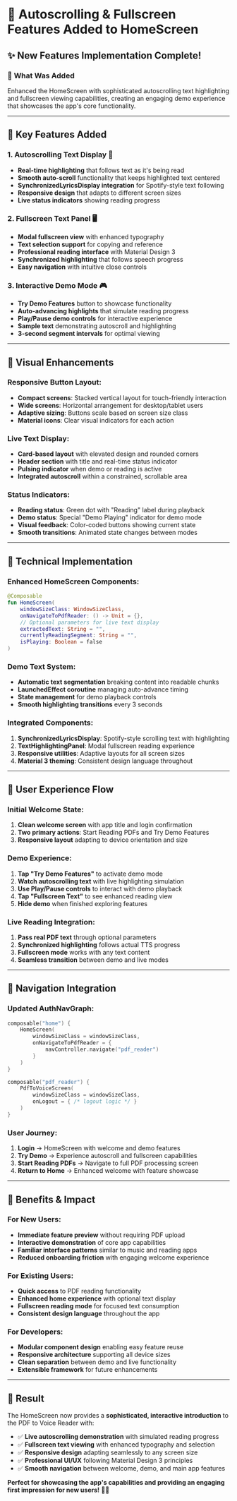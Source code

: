 # 🚀 Autoscrolling & Fullscreen Features Added to HomeScreen

## ✨ **New Features Implementation Complete!**

### 🎯 **What Was Added**
Enhanced the HomeScreen with sophisticated autoscrolling text highlighting and fullscreen viewing capabilities, creating an engaging demo experience that showcases the app's core functionality.

---

## 🌟 **Key Features Added**

### 1. **Autoscrolling Text Display** 📜
- **Real-time highlighting** that follows text as it's being read
- **Smooth auto-scroll** functionality that keeps highlighted text centered
- **SynchronizedLyricsDisplay integration** for Spotify-style text following
- **Responsive design** that adapts to different screen sizes
- **Live status indicators** showing reading progress

### 2. **Fullscreen Text Panel** 🖥️
- **Modal fullscreen view** with enhanced typography
- **Text selection support** for copying and reference
- **Professional reading interface** with Material Design 3
- **Synchronized highlighting** that follows speech progress
- **Easy navigation** with intuitive close controls

### 3. **Interactive Demo Mode** 🎮
- **Try Demo Features** button to showcase functionality
- **Auto-advancing highlights** that simulate reading progress
- **Play/Pause demo controls** for interactive experience
- **Sample text** demonstrating autoscroll and highlighting
- **3-second segment intervals** for optimal viewing

---

## 🎨 **Visual Enhancements**

### **Responsive Button Layout:**
- **Compact screens**: Stacked vertical layout for touch-friendly interaction
- **Wide screens**: Horizontal arrangement for desktop/tablet users
- **Adaptive sizing**: Buttons scale based on screen size class
- **Material icons**: Clear visual indicators for each action

### **Live Text Display:**
- **Card-based layout** with elevated design and rounded corners
- **Header section** with title and real-time status indicator
- **Pulsing indicator** when demo or reading is active
- **Integrated autoscroll** within a constrained, scrollable area

### **Status Indicators:**
- **Reading status**: Green dot with "Reading" label during playback
- **Demo status**: Special "Demo Playing" indicator for demo mode
- **Visual feedback**: Color-coded buttons showing current state
- **Smooth transitions**: Animated state changes between modes

---

## 🔧 **Technical Implementation**

### **Enhanced HomeScreen Components:**
```kotlin
@Composable
fun HomeScreen(
    windowSizeClass: WindowSizeClass,
    onNavigateToPdfReader: () -> Unit = {},
    // Optional parameters for live text display
    extractedText: String = "",
    currentlyReadingSegment: String = "",
    isPlaying: Boolean = false
)
```

### **Demo Text System:**
- **Automatic text segmentation** breaking content into readable chunks
- **LaunchedEffect coroutine** managing auto-advance timing
- **State management** for demo playback controls
- **Smooth highlighting transitions** every 3 seconds

### **Integrated Components:**
1. **SynchronizedLyricsDisplay**: Spotify-style scrolling text with highlighting
2. **TextHighlightingPanel**: Modal fullscreen reading experience
3. **Responsive utilities**: Adaptive layouts for all screen sizes
4. **Material 3 theming**: Consistent design language throughout

---

## 📱 **User Experience Flow**

### **Initial Welcome State:**
1. **Clean welcome screen** with app title and login confirmation
2. **Two primary actions**: Start Reading PDFs and Try Demo Features
3. **Responsive layout** adapting to device orientation and size

### **Demo Experience:**
1. **Tap "Try Demo Features"** to activate demo mode
2. **Watch autoscrolling text** with live highlighting simulation
3. **Use Play/Pause controls** to interact with demo playback
4. **Tap "Fullscreen Text"** to see enhanced reading view
5. **Hide demo** when finished exploring features

### **Live Reading Integration:**
1. **Pass real PDF text** through optional parameters
2. **Synchronized highlighting** follows actual TTS progress
3. **Fullscreen mode** works with any text content
4. **Seamless transition** between demo and live modes

---

## 🎯 **Navigation Integration**

### **Updated AuthNavGraph:**
```kotlin
composable("home") {
    HomeScreen(
        windowSizeClass = windowSizeClass,
        onNavigateToPdfReader = {
            navController.navigate("pdf_reader")
        }
    )
}

composable("pdf_reader") {
    PdfToVoiceScreen(
        windowSizeClass = windowSizeClass,
        onLogout = { /* logout logic */ }
    )
}
```

### **User Journey:**
1. **Login** → HomeScreen with welcome and demo features
2. **Try Demo** → Experience autoscroll and fullscreen capabilities
3. **Start Reading PDFs** → Navigate to full PDF processing screen
4. **Return to Home** → Enhanced welcome with feature showcase

---

## 🚀 **Benefits & Impact**

### **For New Users:**
- **Immediate feature preview** without requiring PDF upload
- **Interactive demonstration** of core app capabilities
- **Familiar interface patterns** similar to music and reading apps
- **Reduced onboarding friction** with engaging welcome experience

### **For Existing Users:**
- **Quick access** to PDF reading functionality
- **Enhanced home experience** with optional text display
- **Fullscreen reading mode** for focused text consumption
- **Consistent design language** throughout the app

### **For Developers:**
- **Modular component design** enabling easy feature reuse
- **Responsive architecture** supporting all device sizes
- **Clean separation** between demo and live functionality
- **Extensible framework** for future enhancements

---

## 🎉 **Result**

The HomeScreen now provides a **sophisticated, interactive introduction** to the PDF to Voice Reader with:

- ✅ **Live autoscrolling demonstration** with simulated reading progress
- ✅ **Fullscreen text viewing** with enhanced typography and selection
- ✅ **Responsive design** adapting seamlessly to any screen size
- ✅ **Professional UI/UX** following Material Design 3 principles
- ✅ **Smooth navigation** between welcome, demo, and main app features

**Perfect for showcasing the app's capabilities and providing an engaging first impression for new users!** 🎯✨
